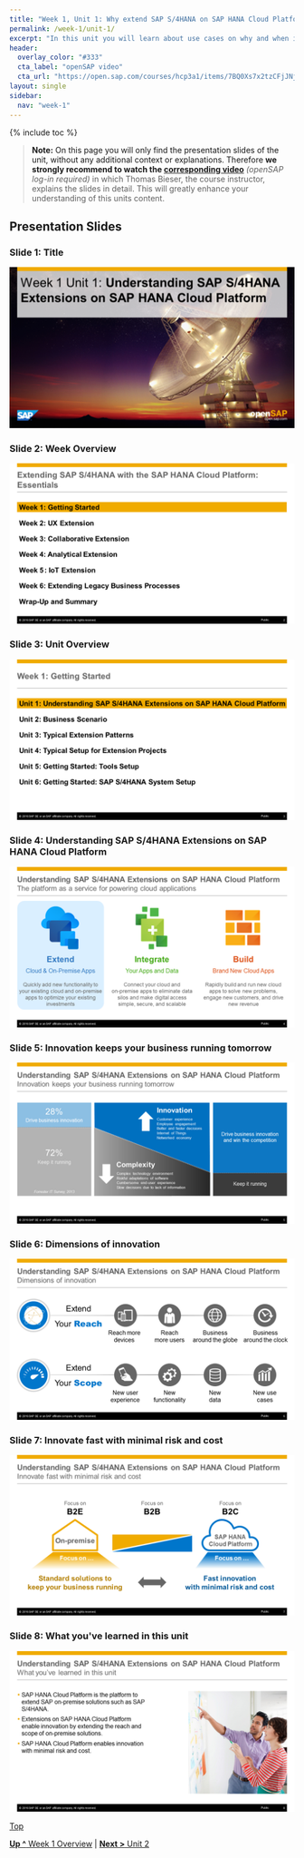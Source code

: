 ```yaml
---
title: "Week 1, Unit 1: Why extend SAP S/4HANA on SAP HANA Cloud Platform?"
permalink: /week-1/unit-1/
excerpt: "In this unit you will learn about use cases on why and when it makes sense to build extensions for your SAP S/4HANA on-premises backend system (based on the SAP NetWeaver AS ABAP) on SAP HANA Cloud Platform."
header:
  overlay_color: "#333"
  cta_label: "openSAP video"
  cta_url: "https://open.sap.com/courses/hcp3a1/items/7BQ0Xs7x2tzCFjJNjlXZg0"
layout: single
sidebar:
  nav: "week-1"
---
```

<a name="top"/>

{% include toc %}

> **Note:** On this page you will only find the presentation slides of the unit, without any additional context or explanations. Therefore **we strongly recommend to watch the [corresponding video](https://open.sap.com/courses/hcp3a1/items/7BQ0Xs7x2tzCFjJNjlXZg0)** _(openSAP log-in required)_ in which Thomas Bieser, the course instructor, explains the slides in detail. This will greatly enhance your understanding of this units content.

## Presentation Slides

### Slide 1: Title
<img src="./images/Slide1.PNG" alt=""/>

### Slide 2: Week Overview
<img src="./images/Slide2.PNG" alt=""/>

### Slide 3: Unit Overview
<img src="./images/Slide3.PNG" alt=""/>

### Slide 4: Understanding SAP S/4HANA Extensions on SAP HANA Cloud Platform
<img src="./images/Slide4.PNG" alt=""/>

### Slide 5: Innovation keeps your business running tomorrow
<img src="./images/Slide5.PNG" alt=""/>

### Slide 6: Dimensions of innovation
<img src="./images/Slide6.PNG" alt=""/>

### Slide 7: Innovate fast with minimal risk and cost
<img src="./images/Slide7.PNG" alt=""/>

### Slide 8: What you've learned in this unit
<img src="./images/Slide8.PNG" alt=""/>

[Top](#top)


[**Up ^** Week 1 Overview](../) | [**Next >** Unit 2](../unit-2/)
